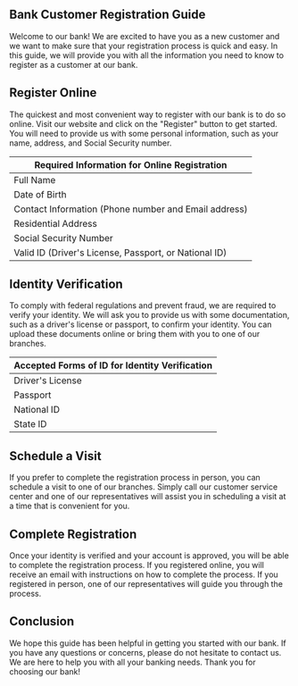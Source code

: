 ## Bank Customer Registration Guide
Welcome to our bank! We are excited to have you as a new customer and we want to make sure that your registration process is quick and easy. In this guide, we will provide you with all the information you need to know to register as a customer at our bank.

## Register Online
The quickest and most convenient way to register with our bank is to do so online. Visit our website and click on the "Register" button to get started. You will need to provide us with some personal information, such as your name, address, and Social Security number.

| Required Information for Online Registration          |
|-------------------------------------------------------|
| Full Name                                             |
| Date of Birth                                         |
| Contact Information (Phone number and Email address)  |
| Residential Address                                   |                               |
| Social Security Number                                |
| Valid ID (Driver's License, Passport, or National ID) |

## Identity Verification
To comply with federal regulations and prevent fraud, we are required to verify your identity. We will ask you to provide us with some documentation, such as a driver's license or passport, to confirm your identity. You can upload these documents online or bring them with you to one of our branches.

| Accepted Forms of ID for Identity Verification |
|------------------------------------------------|
| Driver's License                               |
| Passport                                       |
| National ID                                    |
| State ID                                       |


## Schedule a Visit
If you prefer to complete the registration process in person, you can schedule a visit to one of our branches. Simply call our customer service center and one of our representatives will assist you in scheduling a visit at a time that is convenient for you.

## Complete Registration
Once your identity is verified and your account is approved, you will be able to complete the registration process. If you registered online, you will receive an email with instructions on how to complete the process. If you registered in person, one of our representatives will guide you through the process.

## Conclusion
We hope this guide has been helpful in getting you started with our bank. If you have any questions or concerns, please do not hesitate to contact us. We are here to help you with all your banking needs. Thank you for choosing our bank!
